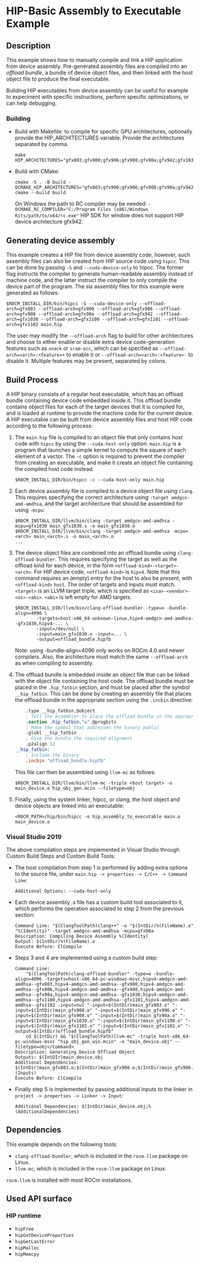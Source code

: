# HIP-Basic Assembly to Executable Example

## Description

This example shows how to manually compile and link a HIP application from device assembly. Pre-generated assembly files are compiled into an _offload bundle_, a bundle of device object files, and then linked with the host object file to produce the final executable.

Building HIP executables from device assembly can be useful for example to experiment with specific instructions, perform specific optimizations, or can help debugging.

### Building

- Build with Makefile: to compile for specific GPU architectures, optionally provide the HIP_ARCHITECTURES variable. Provide the architectures separated by comma.

    ```shell
    make HIP_ARCHITECTURES="gfx803;gfx900;gfx906;gfx908;gfx90a;gfx942;gfx1030;gfx1100;gfx1101;gfx1102"
    ```

- Build with CMake:

    ```shell
    cmake -S . -B build -DCMAKE_HIP_ARCHITECTURES="gfx803;gfx900;gfx906;gfx908;gfx90a;gfx942;gfx1030;gfx1100;gfx1101;gfx1102"
    cmake --build build
    ```

    On Windows the path to RC compiler may be needed: `-DCMAKE_RC_COMPILER="C:/Program Files (x86)/Windows Kits/path/to/x64/rc.exe"`
    HIP SDK for window does not support HIP device architecture gfx942.

## Generating device assembly

This example creates a HIP file from device assembly code, however, such assembly files can also be created from HIP source code using `hipcc`. This can be done by passing `-S` and `--cuda-device-only` to hipcc. The former flag instructs the compiler to generate human-readable assembly instead of machine code, and the latter instruct the compiler to only compile the device part of the program. The six assembly files for this example were generated as follows:

```shell
$ROCM_INSTALL_DIR/bin/hipcc -S --cuda-device-only --offload-arch=gfx803 --offload-arch=gfx900 --offload-arch=gfx906 --offload-arch=gfx908 --offload-arch=gfx90a --offload-arch=gfx942 --offload-arch=gfx1030 --offload-arch=gfx1100 --offload-arch=gfx1101 --offload-arch=gfx1102 main.hip
```

The user may modify the `--offload-arch` flag to build for other architectures and choose to either enable or disable extra device code-generation features such as `xnack` or `sram-ecc`, which can be specified as `--offload-arch=<arch>:<feature>+` to enable it or `--offload-arch=<arch>:<feature>-` to disable it. Multiple features may be present, separated by colons.

## Build Process

A HIP binary consists of a regular host executable, which has an offload bundle containing device code embedded inside it. This offload bundle contains object files for each of the target devices that it is compiled for, and is loaded at runtime to provide the machine code for the current device. A HIP executable can be built from device assembly files and host HIP code according to the following process:

1. The `main.hip` file is compiled to an object file that only contains host code with `hipcc` by using the `--cuda-host-only` option. `main.hip` is a program that launches a simple kernel to compute the square of each element of a vector. The `-c` option is required to prevent the compiler from creating an executable, and make it create an object file containing the compiled host code instead.

    ```shell
    $ROCM_INSTALL_DIR/bin/hipcc -c --cuda-host-only main.hip
    ```

2. Each device assembly file is compiled to a device object file using `clang`. This requires specifying the correct architecture using `-target amdgcn-amd-amdhsa`, and the target architecture that should be assembled for using `-mcpu`:

    ```shell
    $ROCM_INSTALL_DIR/llvm/bin/clang -target amdgcn-amd-amdhsa -mcpu=gfx1030 main_gfx1030.s -o main_gfx1030.o
    $ROCM_INSTALL_DIR/llvm/bin/clang -target amdgcn-amd-amdhsa -mcpu=<arch> main_<arch>.s -o main_<arch>.o
    ...
    ```

3. The device object files are combined into an offload bundle using `clang-offload-bundler`. This requires specifying the target as well as the offload kind for each device, in the form `<offload-kind>-<target>-<arch>`. For HIP device code, `<offload-kind>` is `hipv4`. Note that this command requires an (empty) entry for the host to also be present, with `<offload-kind>` `host`. The order of targets and inputs must match. `<target>` is an LLVM target triple, which is specified as `<isa>-<vendor>-<os>-<abi>`. `<abi>` is left empty for AMD targets.

    ```shell
    $ROCM_INSTALL_DIR/llvm/bin/clang-offload-bundler -type=o -bundle-align=4096 \
            -targets=host-x86_64-unknown-linux,hipv4-amdgcn-amd-amdhsa--gfx1030,hipv4-... \
            -input=/dev/null \
            -input=main_gfx1030.o -input=... \
            -output=offload_bundle.hipfb
    ```

    Note: using -bundle-align=4096 only works on ROCm 4.0 and newer compilers. Also, the architecture must match the same `--offload-arch` as when compiling to assembly.

4. The offload bundle is embedded inside an object file that can be linked with the object file containing the host code. The offload bundle must be placed in the `.hip_fatbin` section, and must be placed after the symbol `__hip_fatbin`. This can be done by creating an assembly file that places the offload bundle in the appropriate section using the `.incbin` directive:

    ```nasm
        .type __hip_fatbin,@object
        ; Tell the assembler to place the offload bundle in the appropriate section.
        .section .hip_fatbin,"a",@progbits
        ; Make the symbol that addresses the binary public
        .globl __hip_fatbin
        ; Give the bundle the required alignment
        .p2align 12
    __hip_fatbin:
        ; Include the binary
        .incbin "offload_bundle.hipfb"
    ```

    This file can then be assembled using `llvm-mc` as follows:

    ```shell
    $ROCM_INSTALL_DIR/llvm/bin/llvm-mc -triple <host target> -o main_device.o hip_obj_gen.mcin --filetype=obj
    ```

5. Finally, using the system linker, hipcc, or clang, the host object and device objects are linked into an executable:

    ```shell
    <ROCM_PATH>/hip/bin/hipcc -o hip_assembly_to_executable main.o main_device.o
    ```

### Visual Studio 2019

The above compilation steps are implemented in Visual Studio through Custom Build Steps and Custom Build Tools:

- The host compilation from step 1 is performed by adding extra options to the source file, under `main.hip -> properties -> C/C++ -> Command Line`:

    ```shell
    Additional Options: --cuda-host-only
    ```

- Each device assembly .s file has a custom build tool associated to it, which performs the operation associated to step 2 from the previous section:

    ```shell
    Command Line: "$(ClangToolPath)clang++" -o "$(IntDir)%(FileName).o" "%(Identity)" -target amdgcn-amd-amdhsa -mcpu=gfx90a
    Description: Compiling Device Assembly %(Identity)
    Output: $(IntDir)%(FileName).o
    Execute Before: ClCompile
    ```

- Steps 3 and 4 are implemented using a custom build step:

    ```shell
    Command Line:
        "$(ClangToolPath)clang-offload-bundler" -type=o -bundle-align=4096 -targets=host-x86_64-pc-windows-msvc,hipv4-amdgcn-amd-amdhsa--gfx803,hipv4-amdgcn-amd-amdhsa--gfx900,hipv4-amdgcn-amd-amdhsa--gfx906,hipv4-amdgcn-amd-amdhsa--gfx908,hipv4-amdgcn-amd-amdhsa--gfx90a,hipv4-amdgcn-amd-amdhsa--gfx1030,hipv4-amdgcn-amd-amdhsa--gfx1100,hipv4-amdgcn-amd-amdhsa--gfx1101,hipv4-amdgcn-amd-amdhsa--gfx1102 -input=nul "-input=$(IntDir)main_gfx803.o" "-input=$(IntDir)main_gfx900.o" "-input=$(IntDir)main_gfx906.o" "-input=$(IntDir)main_gfx908.o" "-input=$(IntDir)main_gfx90a.o" "-input=$(IntDir)main_gfx1030.o" "-input=$(IntDir)main_gfx1100.o" "-input=$(IntDir)main_gfx1101.o" "-input=$(IntDir)main_gfx1102.o" "-output=$(IntDir)offload_bundle.hipfb"
        cd $(IntDir) && "$(ClangToolPath)llvm-mc" -triple host-x86_64-pc-windows-msvc "hip_obj_gen_win.mcin" -o "main_device.obj" --filetype=obj</Command>
    Description: Generating Device Offload Object
    Outputs: $(IntDIr)main_device.obj
    Additional Dependencies: $(IntDir)main_gfx803.o;$(IntDir)main_gfx900.o;$(IntDir)main_gfx906.o;$(IntDir)main_gfx908.o;$(IntDir)main_gfx90a.o;$(IntDir)main_gfx1030.o;$(IntDir)main_gfx1100.o;$(IntDir)main_gfx1101.o;$(IntDir)main_gfx1102.o;$(IntDir)hip_objgen_win.mcin;%(Inputs)
    Execute Before: ClCompile
    ```

- Finally step 5 is implemented by passing additional inputs to the linker in `project -> properties -> Linker -> Input`:

    ```shell
    Additional Dependencies: $(IntDir)main_device.obj;%(AdditionalDependencies)
    ```

## Dependencies

This example depends on the following tools:

- `clang-offload-bundler`, which is included in the `rocm-llvm` package on Linux.
- `llvm-mc`, which is included in the `rocm-llvm` package on Linux.

`rocm-llvm` is installed with most ROCm installations.

## Used API surface

### HIP runtime

- `hipFree`
- `hipGetDeviceProperties`
- `hipGetLastError`
- `hipMalloc`
- `hipMemcpy`
